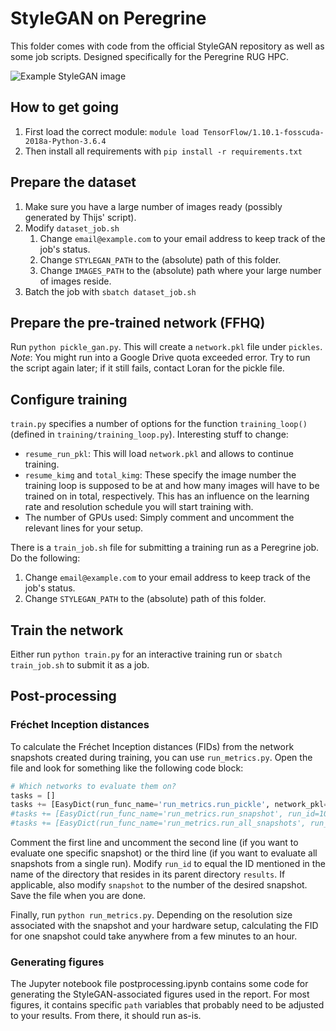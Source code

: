 # StyleGAN on Peregrine

This folder comes with code from the official StyleGAN repository as well as some job scripts. Designed specifically for the Peregrine RUG HPC.

![Example StyleGAN image](images/uncurated_resumed.png)

## How to get going

1. First load the correct module: `module load TensorFlow/1.10.1-fosscuda-2018a-Python-3.6.4`
2. Then install all requirements with `pip install -r requirements.txt`

## Prepare the dataset

1. Make sure you have a large number of images ready (possibly generated by Thijs' script).
2. Modify `dataset_job.sh`
    1. Change `email@example.com` to your email address to keep track of the job's status.
    2. Change `STYLEGAN_PATH` to the (absolute) path of this folder.
    3. Change `IMAGES_PATH` to the (absolute) path where your large number of images reside.
3. Batch the job with `sbatch dataset_job.sh`

## Prepare the pre-trained network (FFHQ)

Run `python pickle_gan.py`. This will create a `network.pkl` file under `pickles`. *Note*: You might run into a Google Drive quota exceeded error. Try to run the script again later; if it still fails, contact Loran for the pickle file.

## Configure training

`train.py` specifies a number of options for the function `training_loop()` (defined in `training/training_loop.py`). Interesting stuff to change:

* `resume_run_pkl`: This will load `network.pkl` and allows to continue training.
* `resume_kimg` and `total_kimg`: These specify the image number the training loop is supposed to be at and how many images will have to be trained on in total, respectively. This has an influence on the learning rate and resolution schedule you will start training with.
* The number of GPUs used: Simply comment and uncomment the relevant lines for your setup.

There is a `train_job.sh` file for submitting a training run as a Peregrine job. Do the following:

1. Change `email@example.com` to your email address to keep track of the job's status.
2. Change `STYLEGAN_PATH` to the (absolute) path of this folder.

## Train the network

Either run `python train.py` for an interactive training run or `sbatch train_job.sh` to submit it as a job.

## Post-processing

### Fréchet Inception distances

To calculate the Fréchet Inception distances (FIDs) from the network snapshots created during training, you can use `run_metrics.py`. Open the file and look for something like the following code block:

```python
# Which networks to evaluate them on?
tasks = []
tasks += [EasyDict(run_func_name='run_metrics.run_pickle', network_pkl='https://drive.google.com/uc?id=1MEGjdvVpUsu1jB4zrXZN7Y4kBBOzizDQ', dataset_args=EasyDict(tfrecord_dir='ffhq', shuffle_mb=0), mirror_augment=True)] # karras2019stylegan-ffhq-1024x1024.pkl
#tasks += [EasyDict(run_func_name='run_metrics.run_snapshot', run_id=100, snapshot=25000)]
#tasks += [EasyDict(run_func_name='run_metrics.run_all_snapshots', run_id=100)]
```

Comment the first line and uncomment the second line (if you want to evaluate one specific snapshot) or the third line (if you want to evaluate all snapshots from a single run). Modify `run_id` to equal the ID mentioned in the name of the directory that resides in its parent directory `results`. If applicable, also modify `snapshot` to the number of the desired snapshot. Save the file when you are done.

Finally, run `python run_metrics.py`. Depending on the resolution size associated with the snapshot and your hardware setup, calculating the FID for one snapshot could take anywhere from a few minutes to an hour.

### Generating figures

The Jupyter notebook file postprocessing.ipynb contains some code for generating the StyleGAN-associated figures used in the report. For most figures, it contains specific `path` variables that probably need to be adjusted to your results. From there, it should run as-is.
